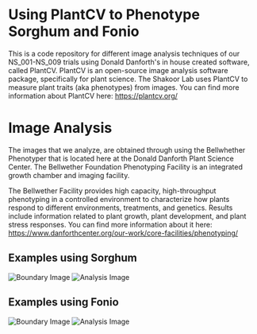 # Using PlantCV to Phenotype Sorghum and Fonio

This is a code repository for different image analysis techniques of our NS_001-NS_009 trials using Donald Danforth's in house created software, called PlantCV. PlantCV is an open-source image analysis software package, specifically for plant science. The Shakoor Lab uses PlantCV to measure plant traits (aka phenotypes) from images. You can find more information about PlantCV here: https://plantcv.org/

# Image Analysis

The images that we analyze, are obtained through using the Bellwhether Phenotyper that is located here at the Donald Danforth Plant Science Center. The Bellwether Foundation Phenotyping Facility is an integrated growth chamber and imaging facility.

The Bellwether Facility provides high capacity, high-throughput phenotyping in a controlled environment to characterize how plants respond to different environments, treatments, and genetics. Results include information related to plant growth, plant development, and plant stress responses. You can find more information about it here: https://www.danforthcenter.org/our-work/core-facilities/phenotyping/

## Examples using Sorghum

![Boundary Image](https://github.com/shakoorlab/PlantCV_Workflows/blob/main/NS_009/boundary_image.png)
![Analysis Image](https://github.com/shakoorlab/PlantCV_Workflows/blob/main/NS_009/analysis_image.png)

## Examples using Fonio

![Boundary Image](https://github.com/shakoorlab/PlantCV_Workflows/blob/main/NS_004/fonio_boundary.png)
![Analysis Image](https://github.com/shakoorlab/PlantCV_Workflows/blob/main/NS_004/fonio_analysis.png)

